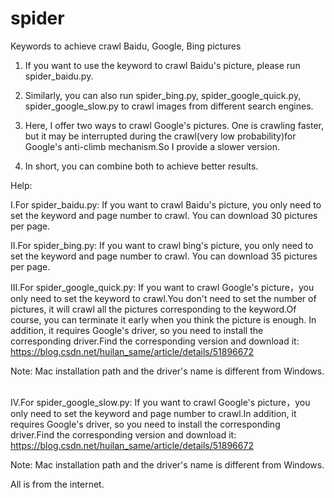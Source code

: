 # spider
Keywords to achieve crawl Baidu, Google, Bing pictures

1. If you want to use the keyword to crawl Baidu's picture, please run spider_baidu.py.

2. Similarly, you can also run spider_bing.py, spider_google_quick.py, spider_google_slow.py to crawl images from different search engines.

3. Here, I offer two ways to crawl Google's pictures. One is crawling faster, but it may be interrupted during the crawl(very low probability)for Google's anti-climb mechanism.So I provide a slower version.

4. In short, you can combine both to achieve better results.

Help:

I.For  spider_baidu.py:
	If you want to crawl Baidu's picture, you only need to set the keyword and page number to crawl. You can download 30 pictures per page.


II.For  spider_bing.py:
	If you want to crawl bing's picture, you only need to set the keyword and page number to crawl. You can download 35 pictures per page.


III.For  spider_google_quick.py:
	If you want to crawl Google's picture，you only need to set the keyword to crawl.You don't need to set the number of pictures, it will crawl all the pictures corresponding to the keyword.Of course, you can terminate it early when you think the picture is enough.
	In addition, it requires Google's driver, so you need to install the corresponding driver.Find the corresponding version and download it:
	https://blog.csdn.net/huilan_same/article/details/51896672
	
Note: Mac installation path and the driver's name is different from Windows.
         

IV.For  spider_google_slow.py:
	If you want to crawl Google's picture，you only need to set the keyword and page number to crawl.In addition, it requires Google's driver, so you need to install the corresponding driver.Find the corresponding version and download it:
	https://blog.csdn.net/huilan_same/article/details/51896672
	
Note: Mac installation path and the driver's name is different from Windows.


All is from the internet.

